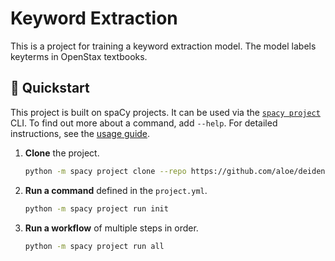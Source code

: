 # Keyword Extraction

This is a project for training a keyword extraction model. The model labels keyterms in OpenStax textbooks.

## 🚀 Quickstart

This project is built on spaCy projects. It can be used via the
[`spacy project`](https://spacy.io/api/cli#project) CLI. To find out
more about a command, add `--help`. For detailed instructions, see the
[usage guide](https://spacy.io/usage/projects).

1. **Clone** the project.
   ```bash
   python -m spacy project clone --repo https://github.com/aloe/deidentification-pipeline
   ```
2. **Run a command** defined in the `project.yml`.
   ```bash
   python -m spacy project run init
   ```
3. **Run a workflow** of multiple steps in order.
   ```bash
   python -m spacy project run all
   ```
